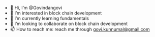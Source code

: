 - 👋 Hi, I’m @Govindangovi
- 👀 I’m interested in block chain development
- 🌱 I’m currently learning fundamentals
- 💞️ I’m looking to collaborate on block chain development
- 📫 How to reach me: reach me through govi.kunnumal@gmail.com

<!---
Govindangovi/Govindangovi is a ✨ special ✨ repository because its `README.md` (this file) appears on your GitHub profile.
You can click the Preview link to take a look at your changes.
--->
